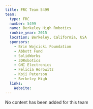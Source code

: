 ```yaml
---
title: FRC Team 5499
team:
  type: FRC
  number: 5499
  name: Berkeley High Robotics
  rookie_year: 2015
  location: Berkeley, California, USA
  sponsors:
    - Brin Wojcicki Foundation
    - Abbott Fund
    - SolidWorks
    - 3DRobotics
    - GHI Electronics
    - Felicia Horowitz
    - Koji Peterson
    - Berkeley High
  links:
    Website: 
---
```

No content has been added for this team